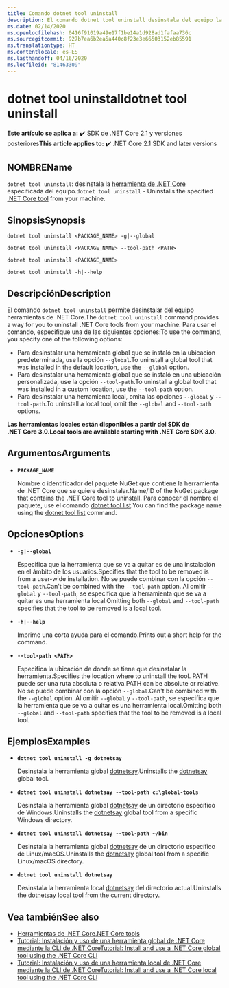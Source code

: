 ```yaml
---
title: Comando dotnet tool uninstall
description: El comando dotnet tool uninstall desinstala del equipo la herramienta especificada de .NET Core.
ms.date: 02/14/2020
ms.openlocfilehash: 0416f91019a49e17f1be14a1d928ad1fafaa736c
ms.sourcegitcommit: 927b7ea6b2ea5a440c8f23e3e66503152eb85591
ms.translationtype: HT
ms.contentlocale: es-ES
ms.lasthandoff: 04/16/2020
ms.locfileid: "81463309"
---
```

# <a name="dotnet-tool-uninstall"></a><span data-ttu-id="e751c-103">dotnet tool uninstall</span><span class="sxs-lookup"><span data-stu-id="e751c-103">dotnet tool uninstall</span></span>

<span data-ttu-id="e751c-104">**Este artículo se aplica a:** ✔️ SDK de .NET Core 2.1 y versiones posteriores</span><span class="sxs-lookup"><span data-stu-id="e751c-104">**This article applies to:** ✔️ .NET Core 2.1 SDK and later versions</span></span>

## <a name="name"></a><span data-ttu-id="e751c-105">NOMBRE</span><span class="sxs-lookup"><span data-stu-id="e751c-105">Name</span></span>

<span data-ttu-id="e751c-106">`dotnet tool uninstall`: desinstala la [herramienta de .NET Core](global-tools.md) especificada del equipo.</span><span class="sxs-lookup"><span data-stu-id="e751c-106">`dotnet tool uninstall` - Uninstalls the specified [.NET Core tool](global-tools.md) from your machine.</span></span>

## <a name="synopsis"></a><span data-ttu-id="e751c-107">Sinopsis</span><span class="sxs-lookup"><span data-stu-id="e751c-107">Synopsis</span></span>

```dotnetcli
dotnet tool uninstall <PACKAGE_NAME> -g|--global

dotnet tool uninstall <PACKAGE_NAME> --tool-path <PATH>

dotnet tool uninstall <PACKAGE_NAME>

dotnet tool uninstall -h|--help
```

## <a name="description"></a><span data-ttu-id="e751c-108">Descripción</span><span class="sxs-lookup"><span data-stu-id="e751c-108">Description</span></span>

<span data-ttu-id="e751c-109">El comando `dotnet tool uninstall` permite desinstalar del equipo herramientas de .NET Core.</span><span class="sxs-lookup"><span data-stu-id="e751c-109">The `dotnet tool uninstall` command provides a way for you to uninstall .NET Core tools from your machine.</span></span> <span data-ttu-id="e751c-110">Para usar el comando, especifique una de las siguientes opciones:</span><span class="sxs-lookup"><span data-stu-id="e751c-110">To use the command, you specify one of the following options:</span></span>

* <span data-ttu-id="e751c-111">Para desinstalar una herramienta global que se instaló en la ubicación predeterminada, use la opción `--global`.</span><span class="sxs-lookup"><span data-stu-id="e751c-111">To uninstall a global tool that was installed in the default location, use the `--global` option.</span></span>
* <span data-ttu-id="e751c-112">Para desinstalar una herramienta global que se instaló en una ubicación personalizada, use la opción `--tool-path`.</span><span class="sxs-lookup"><span data-stu-id="e751c-112">To uninstall a global tool that was installed in a custom location,  use the `--tool-path` option.</span></span>
* <span data-ttu-id="e751c-113">Para desinstalar una herramienta local, omita las opciones `--global` y `--tool-path`.</span><span class="sxs-lookup"><span data-stu-id="e751c-113">To uninstall a local tool, omit the `--global` and `--tool-path` options.</span></span>

<span data-ttu-id="e751c-114">**Las herramientas locales están disponibles a partir del SDK de .NET Core 3.0.**</span><span class="sxs-lookup"><span data-stu-id="e751c-114">**Local tools are available starting with .NET Core SDK 3.0.**</span></span>

## <a name="arguments"></a><span data-ttu-id="e751c-115">Argumentos</span><span class="sxs-lookup"><span data-stu-id="e751c-115">Arguments</span></span>

- **`PACKAGE_NAME`**

  <span data-ttu-id="e751c-116">Nombre o identificador del paquete NuGet que contiene la herramienta de .NET Core que se quiere desinstalar.</span><span class="sxs-lookup"><span data-stu-id="e751c-116">Name/ID of the NuGet package that contains the .NET Core tool to uninstall.</span></span> <span data-ttu-id="e751c-117">Para conocer el nombre el paquete, use el comando [dotnet tool list](dotnet-tool-list.md).</span><span class="sxs-lookup"><span data-stu-id="e751c-117">You can find the package name using the [dotnet tool list](dotnet-tool-list.md) command.</span></span>

## <a name="options"></a><span data-ttu-id="e751c-118">Opciones</span><span class="sxs-lookup"><span data-stu-id="e751c-118">Options</span></span>

- **`-g|--global`**

  <span data-ttu-id="e751c-119">Especifica que la herramienta que se va a quitar es de una instalación en el ámbito de los usuarios.</span><span class="sxs-lookup"><span data-stu-id="e751c-119">Specifies that the tool to be removed is from a user-wide installation.</span></span> <span data-ttu-id="e751c-120">No se puede combinar con la opción `--tool-path`.</span><span class="sxs-lookup"><span data-stu-id="e751c-120">Can't be combined with the `--tool-path` option.</span></span> <span data-ttu-id="e751c-121">Al omitir `--global` y `--tool-path`, se especifica que la herramienta que se va a quitar es una herramienta local.</span><span class="sxs-lookup"><span data-stu-id="e751c-121">Omitting both `--global` and `--tool-path` specifies that the tool to be removed is a local tool.</span></span>

- **`-h|--help`**

  <span data-ttu-id="e751c-122">Imprime una corta ayuda para el comando.</span><span class="sxs-lookup"><span data-stu-id="e751c-122">Prints out a short help for the command.</span></span>

- **`--tool-path <PATH>`**

  <span data-ttu-id="e751c-123">Especifica la ubicación de donde se tiene que desinstalar la herramienta.</span><span class="sxs-lookup"><span data-stu-id="e751c-123">Specifies the location where to uninstall the tool.</span></span> <span data-ttu-id="e751c-124">PATH puede ser una ruta absoluta o relativa.</span><span class="sxs-lookup"><span data-stu-id="e751c-124">PATH can be absolute or relative.</span></span> <span data-ttu-id="e751c-125">No se puede combinar con la opción `--global`.</span><span class="sxs-lookup"><span data-stu-id="e751c-125">Can't be combined with the `--global` option.</span></span> <span data-ttu-id="e751c-126">Al omitir `--global` y `--tool-path`, se especifica que la herramienta que se va a quitar es una herramienta local.</span><span class="sxs-lookup"><span data-stu-id="e751c-126">Omitting both `--global` and `--tool-path` specifies that the tool to be removed is a local tool.</span></span>

## <a name="examples"></a><span data-ttu-id="e751c-127">Ejemplos</span><span class="sxs-lookup"><span data-stu-id="e751c-127">Examples</span></span>

- **`dotnet tool uninstall -g dotnetsay`**

  <span data-ttu-id="e751c-128">Desinstala la herramienta global [dotnetsay](https://www.nuget.org/packages/dotnetsay/).</span><span class="sxs-lookup"><span data-stu-id="e751c-128">Uninstalls the [dotnetsay](https://www.nuget.org/packages/dotnetsay/) global tool.</span></span>

- **`dotnet tool uninstall dotnetsay --tool-path c:\global-tools`**

  <span data-ttu-id="e751c-129">Desinstala la herramienta global [dotnetsay](https://www.nuget.org/packages/dotnetsay/) de un directorio específico de Windows.</span><span class="sxs-lookup"><span data-stu-id="e751c-129">Uninstalls the [dotnetsay](https://www.nuget.org/packages/dotnetsay/) global tool from a specific Windows directory.</span></span>

- **`dotnet tool uninstall dotnetsay --tool-path ~/bin`**

  <span data-ttu-id="e751c-130">Desinstala la herramienta global [dotnetsay](https://www.nuget.org/packages/dotnetsay/) de un directorio específico de Linux/macOS.</span><span class="sxs-lookup"><span data-stu-id="e751c-130">Uninstalls the [dotnetsay](https://www.nuget.org/packages/dotnetsay/) global tool from a specific Linux/macOS directory.</span></span>

- **`dotnet tool uninstall dotnetsay`**

  <span data-ttu-id="e751c-131">Desinstala la herramienta local [dotnetsay](https://www.nuget.org/packages/dotnetsay/) del directorio actual.</span><span class="sxs-lookup"><span data-stu-id="e751c-131">Uninstalls the [dotnetsay](https://www.nuget.org/packages/dotnetsay/) local tool from the current directory.</span></span>

## <a name="see-also"></a><span data-ttu-id="e751c-132">Vea también</span><span class="sxs-lookup"><span data-stu-id="e751c-132">See also</span></span>

- [<span data-ttu-id="e751c-133">Herramientas de .NET Core</span><span class="sxs-lookup"><span data-stu-id="e751c-133">.NET Core tools</span></span>](global-tools.md)
- [<span data-ttu-id="e751c-134">Tutorial: Instalación y uso de una herramienta global de .NET Core mediante la CLI de .NET Core</span><span class="sxs-lookup"><span data-stu-id="e751c-134">Tutorial: Install and use a .NET Core global tool using the .NET Core CLI</span></span>](global-tools-how-to-use.md)
- [<span data-ttu-id="e751c-135">Tutorial: Instalación y uso de una herramienta local de .NET Core mediante la CLI de .NET Core</span><span class="sxs-lookup"><span data-stu-id="e751c-135">Tutorial: Install and use a .NET Core local tool using the .NET Core CLI</span></span>](local-tools-how-to-use.md)
